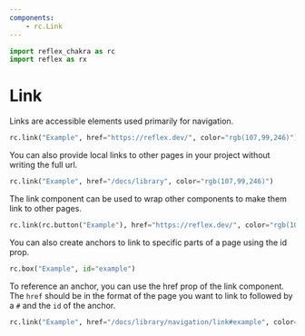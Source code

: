 ```yaml
---
components:
    - rc.Link
---
```


```python exec
import reflex_chakra as rc
import reflex as rx
```

# Link

Links are accessible elements used primarily for navigation.

```python demo
rc.link("Example", href="https://reflex.dev/", color="rgb(107,99,246)")
```

You can also provide local links to other pages in your project without writing the full url.

```python demo
rc.link("Example", href="/docs/library", color="rgb(107,99,246)")
```

The link component can be used to wrap other components to make them link to other pages.

```python demo
rc.link(rc.button("Example"), href="https://reflex.dev/", color="rgb(107,99,246)", button=True)
```

You can also create anchors to link to specific parts of a page using the id prop.

```python demo
rc.box("Example", id="example")
```

To reference an anchor, you can use the href prop of the link component.
The `href` should be in the format of the page you want to link to followed by a `#` and the `id` of the anchor.

```python demo
rc.link("Example", href="/docs/library/navigation/link#example", color="rgb(107,99,246)")
```
